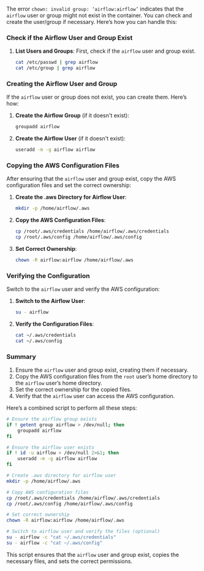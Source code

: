 The error `chown: invalid group: ‘airflow:airflow’` indicates that the `airflow` user or group might not exist in the container. You can check and create the user/group if necessary. Here’s how you can handle this:

### Check if the Airflow User and Group Exist

1. **List Users and Groups**:
   First, check if the `airflow` user and group exist.

   ```sh
   cat /etc/passwd | grep airflow
   cat /etc/group | grep airflow
   ```

### Creating the Airflow User and Group

If the `airflow` user or group does not exist, you can create them. Here’s how:

1. **Create the Airflow Group** (if it doesn't exist):
   
   ```sh
   groupadd airflow
   ```

2. **Create the Airflow User** (if it doesn't exist):

   ```sh
   useradd -m -g airflow airflow
   ```

### Copying the AWS Configuration Files

After ensuring that the `airflow` user and group exist, copy the AWS configuration files and set the correct ownership:

1. **Create the .aws Directory for Airflow User**:

   ```sh
   mkdir -p /home/airflow/.aws
   ```

2. **Copy the AWS Configuration Files**:

   ```sh
   cp /root/.aws/credentials /home/airflow/.aws/credentials
   cp /root/.aws/config /home/airflow/.aws/config
   ```

3. **Set Correct Ownership**:

   ```sh
   chown -R airflow:airflow /home/airflow/.aws
   ```

### Verifying the Configuration

Switch to the `airflow` user and verify the AWS configuration:

1. **Switch to the Airflow User**:

   ```sh
   su - airflow
   ```

2. **Verify the Configuration Files**:

   ```sh
   cat ~/.aws/credentials
   cat ~/.aws/config
   ```

### Summary

1. Ensure the `airflow` user and group exist, creating them if necessary.
2. Copy the AWS configuration files from the `root` user’s home directory to the `airflow` user’s home directory.
3. Set the correct ownership for the copied files.
4. Verify that the `airflow` user can access the AWS configuration.

Here’s a combined script to perform all these steps:

```sh
# Ensure the airflow group exists
if ! getent group airflow > /dev/null; then
    groupadd airflow
fi

# Ensure the airflow user exists
if ! id -u airflow > /dev/null 2>&1; then
    useradd -m -g airflow airflow
fi

# Create .aws directory for airflow user
mkdir -p /home/airflow/.aws

# Copy AWS configuration files
cp /root/.aws/credentials /home/airflow/.aws/credentials
cp /root/.aws/config /home/airflow/.aws/config

# Set correct ownership
chown -R airflow:airflow /home/airflow/.aws

# Switch to airflow user and verify the files (optional)
su - airflow -c "cat ~/.aws/credentials"
su - airflow -c "cat ~/.aws/config"
```

This script ensures that the `airflow` user and group exist, copies the necessary files, and sets the correct permissions.